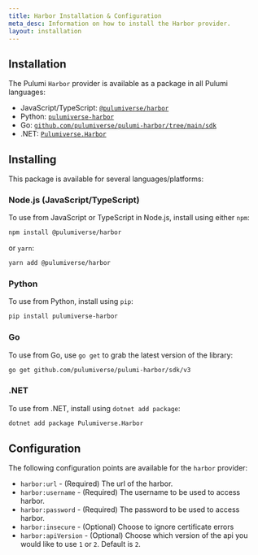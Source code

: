 ```yaml
---
title: Harbor Installation & Configuration
meta_desc: Information on how to install the Harbor provider.
layout: installation
---
```


## Installation

The Pulumi `Harbor` provider is available as a package in all Pulumi languages:

* JavaScript/TypeScript: [`@pulumiverse/harbor`](https://www.npmjs.com/package/@pulumiverse/harbor)
* Python: [`pulumiverse-harbor`](https://pypi.org/project/pulumiverse-harbor/)
* Go: [`github.com/pulumiverse/pulumi-harbor/tree/main/sdk`](https://github.com/pulumiverse/pulumi-harbor/tree/main/sdk/)
* .NET: [`Pulumiverse.Harbor`](https://www.nuget.org/packages/Pulumiverse.Harbor)

## Installing

This package is available for several languages/platforms:

### Node.js (JavaScript/TypeScript)

To use from JavaScript or TypeScript in Node.js, install using either `npm`:

```bash
npm install @pulumiverse/harbor
```

or `yarn`:

```bash
yarn add @pulumiverse/harbor
```

### Python

To use from Python, install using `pip`:

```bash
pip install pulumiverse-harbor
```

### Go

To use from Go, use `go get` to grab the latest version of the library:

```bash
go get github.com/pulumiverse/pulumi-harbor/sdk/v3
```

### .NET

To use from .NET, install using `dotnet add package`:

```bash
dotnet add package Pulumiverse.Harbor
```

## Configuration

The following configuration points are available for the `harbor` provider:

- `harbor:url` - (Required) The url of the harbor.
- `harbor:username` - (Required) The username to be used to access harbor.
- `harbor:password` - (Required) The password to be used to access harbor.
- `harbor:insecure` - (Optional) Choose to ignore certificate errors
- `harbor:apiVersion` - (Optional) Choose which version of the api you would like to use `1` or `2`. Default is `2`.
